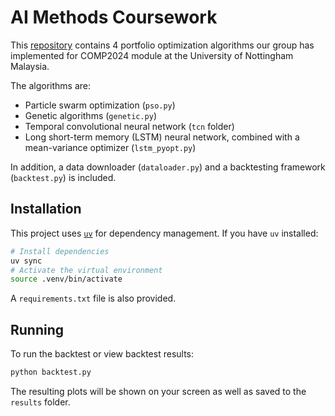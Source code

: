 # AI Methods Coursework

This [repository](https://github.com/mskobun/aimethods) contains 4 portfolio optimization algorithms our group has implemented for COMP2024 module at the University of Nottingham Malaysia.

The algorithms are:
- Particle swarm optimization (`pso.py`)
- Genetic algorithms (`genetic.py`)
- Temporal convolutional neural network (`tcn` folder)
- Long short-term memory (LSTM) neural network, combined with a mean-variance optimizer (`lstm_pyopt.py`)

In addition, a data downloader (`dataloader.py`) and a backtesting framework (`backtest.py`) is included.

## Installation

This project uses [`uv`](https://docs.astral.sh/uv/) for dependency management. If you have `uv` installed:
```sh
# Install dependencies
uv sync
# Activate the virtual environment
source .venv/bin/activate
```

A `requirements.txt` file is also provided.

## Running

To run the backtest or view backtest results:
```sh
python backtest.py
```

The resulting plots will be shown on your screen as well as saved to the `results` folder.
